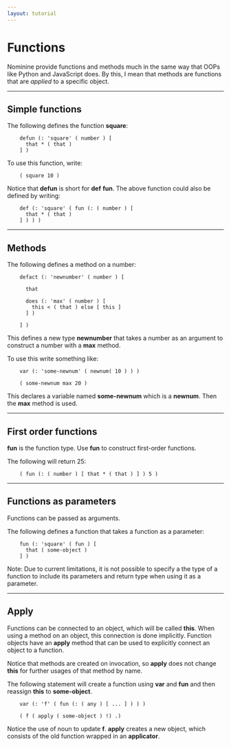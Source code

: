 ```yaml
---
layout: tutorial
---
```


Functions
=========

Nominine provide functions and methods much in the same way that OOPs like Python and JavaScript does.
By this, I mean that methods are functions that are *applied* to a specific object.

<hr>

Simple functions
----------------

The following defines the function **square**:

        defun (: 'square' ( number ) [
          that * ( that )
        ] )

To use this function, write:

        ( square 10 )

Notice that **defun** is short for **def** **fun**.
The above function could also be defined by writing:

        def (: 'square' ( fun (: ( number ) [
          that * ( that )
        ] ) ) )

<hr>

Methods
-------

The following defines a method on a number:

        defact (: 'newnumber' ( number ) [

          that

          does (: 'max' ( number ) [
            this < ( that ) else [ this ]
          ] )

        ] )

This defines a new type **newnumber** that takes a number as an argument to construct a number with a **max** method.

To use this write something like:

        var (: 'some-newnum' ( newnum( 10 ) ) )

        ( some-newnum max 20 )

This declares a variable named **some-newnum** which is a **newnum**.
Then the **max** method is used.

<hr>

First order functions
---------------------

**fun** is the function type.
Use **fun** to construct first-order functions.

The following will return 25:

        ( fun (: ( number ) [ that * ( that ) ] ) 5 )

<hr>

Functions as parameters
-----------------------

Functions can be passed as arguments.

The following defines a function that takes a function as a parameter:

        fun (: 'square' ( fun ) [
          that ( some-object )
        ] )

Note: Due to current limitations, it is not possible to specify a the type of a function to include
its parameters and return type when using it as a parameter.

<hr>

Apply
-----

Functions can be connected to an object, which will be called **this**. When using a method on an object,
this connection is done implicitly. Function objects have an **apply** method that can be used to
explicitly connect an object to a function.

Notice that methods are created on invocation, so **apply** does not change **this**
for further usages of that method by name.

The following statement will create a function using **var** and **fun** and then reassign **this** to **some-object**.

        var (: 'f' ( fun (: ( any ) [ ... ] ) ) )

        ( f ( apply ( some-object ) !) .)

Notice the use of noun to update **f**.
**apply** creates a new object, which consists of the old function wrapped in an **applicator**.

